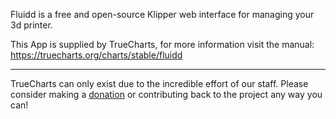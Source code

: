 Fluidd is a free and open-source Klipper web interface for managing your 3d printer.

This App is supplied by TrueCharts, for more information visit the manual: https://truecharts.org/charts/stable/fluidd

---

TrueCharts can only exist due to the incredible effort of our staff.
Please consider making a [donation](https://truecharts.org/docs/about/sponsor) or contributing back to the project any way you can!
